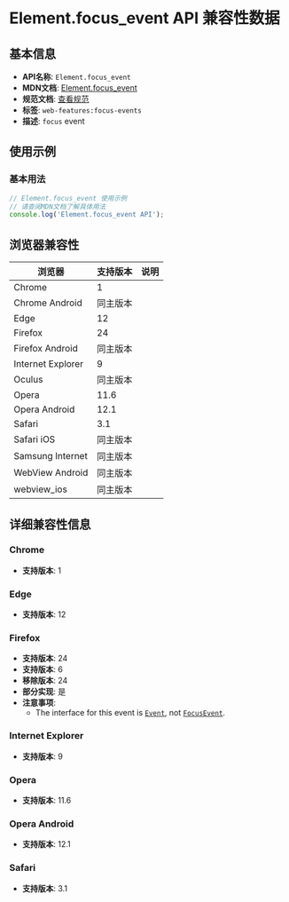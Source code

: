 # Element.focus_event API 兼容性数据

## 基本信息

- **API名称**: `Element.focus_event`
- **MDN文档**: [Element.focus_event](https://developer.mozilla.org/docs/Web/API/Element/focus_event)
- **规范文档**: [查看规范](https://w3c.github.io/uievents/#event-type-focus,https://html.spec.whatwg.org/multipage/webappapis.html#handler-onfocus)
- **标签**: `web-features:focus-events`
- **描述**: `focus` event

## 使用示例

### 基本用法

```javascript
// Element.focus_event 使用示例
// 请查阅MDN文档了解具体用法
console.log('Element.focus_event API');
```

## 浏览器兼容性

| 浏览器 | 支持版本 | 说明 |
|--------|----------|------|
| Chrome | 1 |  |
| Chrome Android | 同主版本 |  |
| Edge | 12 |  |
| Firefox | 24 |  |
| Firefox Android | 同主版本 |  |
| Internet Explorer | 9 |  |
| Oculus | 同主版本 |  |
| Opera | 11.6 |  |
| Opera Android | 12.1 |  |
| Safari | 3.1 |  |
| Safari iOS | 同主版本 |  |
| Samsung Internet | 同主版本 |  |
| WebView Android | 同主版本 |  |
| webview_ios | 同主版本 |  |

## 详细兼容性信息

### Chrome

- **支持版本**: 1

### Edge

- **支持版本**: 12

### Firefox

- **支持版本**: 24
- **支持版本**: 6
- **移除版本**: 24
- **部分实现**: 是
- **注意事项**:
  - The interface for this event is [`Event`](https://developer.mozilla.org/docs/Web/API/Event), not [`FocusEvent`](https://developer.mozilla.org/docs/Web/API/FocusEvent).

### Internet Explorer

- **支持版本**: 9

### Opera

- **支持版本**: 11.6

### Opera Android

- **支持版本**: 12.1

### Safari

- **支持版本**: 3.1

